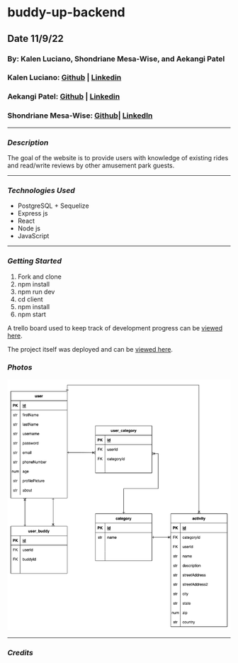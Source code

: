 # buddy-up-backend
## Date 11/9/22

### By: Kalen Luciano, Shondriane Mesa-Wise, and Aekangi Patel

### Kalen Luciano: [Github](https://github.com/kalenluciano) | [Linkedin](https://www.linkedin.com/in/kalenluciano/)
### Aekangi Patel: [Github](https://github.com/Aekangi) | [Linkedin](https://www.linkedin.com/in/aekangipatel/)
### Shondriane Mesa-Wise: [Github](https://github.com/shondriane)| [LinkedIn](https://www.linkedin.com/in/shondriane-mesa-wise/)


***

### ***Description***
The goal of the website is to provide users with knowledge of existing rides and read/write reviews by other amusement park guests.
***

### ***Technologies Used***

* PostgreSQL + Sequelize
* Express js
* React
* Node js
* JavaScript



***

### ***Getting Started***
1.  Fork and clone
2.  npm install
3.  npm run dev
4.  cd client
5.  npm install
6.  npm start

A trello board used to keep track of development progress can be [viewed here](https://trello.com/b/y27ScqGm/buddy-up).

The project itself was deployed and can be [viewed here]().



### ***Photos***
![Entity Relationship Diagram](./assets/buddy-up-ERD.drawio.png)

***

### ***Credits***




